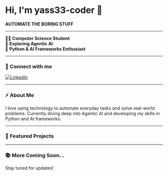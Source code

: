 # Hi, I'm yass33-coder 👋

**AUTOMATE THE BORING STUFF**

---

👨‍💻 **Computer Science Student**  
🤖 **Exploring Agentic AI**  
🐍 **Python & AI Frameworks Enthusiast**

---

### 🔗 Connect with me

[![LinkedIn](https://img.shields.io/badge/-LinkedIn-blue?style=flat&logo=linkedin)](https://www.linkedin.com/in/mohamed-yasser-sadiki-0273b22a3/)

---

### ⚡ About Me

I love using technology to automate everyday tasks and solve real-world problems. Currently diving deep into Agentic AI and developing my skills in Python and AI frameworks.

---

### 🚀 Featured Projects

<!-- Add your favorite projects here later! -->

---

### 📚 More Coming Soon...

Stay tuned for updates!  
